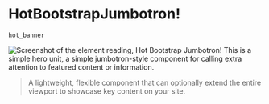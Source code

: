 # HotBootstrapJumbotron! #

`hot_banner`

![Screenshot of the element reading, Hot Bootstrap Jumbotron!
This is a simple hero unit, a simple jumbotron-style component for calling extra attention to featured content or information.](images/hot-bootstrap-jumbtron-screenshot.png)

> A lightweight, flexible component that can optionally extend the entire viewport to showcase key content on your site.
